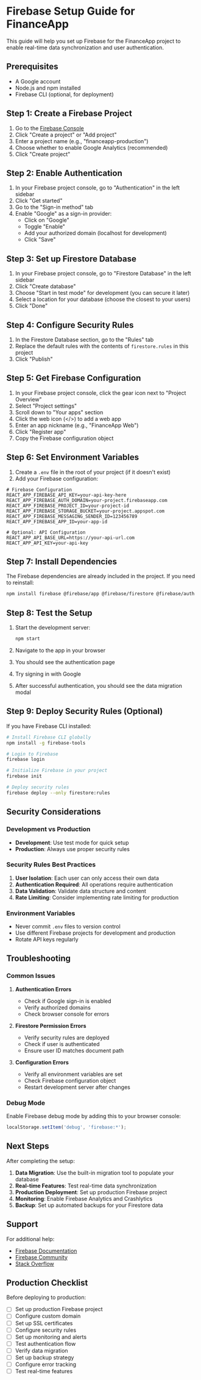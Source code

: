 # Firebase Setup Guide for FinanceApp

This guide will help you set up Firebase for the FinanceApp project to enable real-time data synchronization and user authentication.

## Prerequisites

- A Google account
- Node.js and npm installed
- Firebase CLI (optional, for deployment)

## Step 1: Create a Firebase Project

1. Go to the [Firebase Console](https://console.firebase.google.com/)
2. Click "Create a project" or "Add project"
3. Enter a project name (e.g., "financeapp-production")
4. Choose whether to enable Google Analytics (recommended)
5. Click "Create project"

## Step 2: Enable Authentication

1. In your Firebase project console, go to "Authentication" in the left sidebar
2. Click "Get started"
3. Go to the "Sign-in method" tab
4. Enable "Google" as a sign-in provider:
   - Click on "Google"
   - Toggle "Enable"
   - Add your authorized domain (localhost for development)
   - Click "Save"

## Step 3: Set up Firestore Database

1. In your Firebase project console, go to "Firestore Database" in the left sidebar
2. Click "Create database"
3. Choose "Start in test mode" for development (you can secure it later)
4. Select a location for your database (choose the closest to your users)
5. Click "Done"

## Step 4: Configure Security Rules

1. In the Firestore Database section, go to the "Rules" tab
2. Replace the default rules with the contents of `firestore.rules` in this project
3. Click "Publish"

## Step 5: Get Firebase Configuration

1. In your Firebase project console, click the gear icon next to "Project Overview"
2. Select "Project settings"
3. Scroll down to "Your apps" section
4. Click the web icon (</>) to add a web app
5. Enter an app nickname (e.g., "FinanceApp Web")
6. Click "Register app"
7. Copy the Firebase configuration object

## Step 6: Set Environment Variables

1. Create a `.env` file in the root of your project (if it doesn't exist)
2. Add your Firebase configuration:

```env
# Firebase Configuration
REACT_APP_FIREBASE_API_KEY=your-api-key-here
REACT_APP_FIREBASE_AUTH_DOMAIN=your-project.firebaseapp.com
REACT_APP_FIREBASE_PROJECT_ID=your-project-id
REACT_APP_FIREBASE_STORAGE_BUCKET=your-project.appspot.com
REACT_APP_FIREBASE_MESSAGING_SENDER_ID=123456789
REACT_APP_FIREBASE_APP_ID=your-app-id

# Optional: API Configuration
REACT_APP_API_BASE_URL=https://your-api-url.com
REACT_APP_API_KEY=your-api-key
```

## Step 7: Install Dependencies

The Firebase dependencies are already included in the project. If you need to reinstall:

```bash
npm install firebase @firebase/app @firebase/firestore @firebase/auth
```

## Step 8: Test the Setup

1. Start the development server:
   ```bash
   npm start
   ```

2. Navigate to the app in your browser
3. You should see the authentication page
4. Try signing in with Google
5. After successful authentication, you should see the data migration modal

## Step 9: Deploy Security Rules (Optional)

If you have Firebase CLI installed:

```bash
# Install Firebase CLI globally
npm install -g firebase-tools

# Login to Firebase
firebase login

# Initialize Firebase in your project
firebase init

# Deploy security rules
firebase deploy --only firestore:rules
```

## Security Considerations

### Development vs Production

- **Development**: Use test mode for quick setup
- **Production**: Always use proper security rules

### Security Rules Best Practices

1. **User Isolation**: Each user can only access their own data
2. **Authentication Required**: All operations require authentication
3. **Data Validation**: Validate data structure and content
4. **Rate Limiting**: Consider implementing rate limiting for production

### Environment Variables

- Never commit `.env` files to version control
- Use different Firebase projects for development and production
- Rotate API keys regularly

## Troubleshooting

### Common Issues

1. **Authentication Errors**
   - Check if Google sign-in is enabled
   - Verify authorized domains
   - Check browser console for errors

2. **Firestore Permission Errors**
   - Verify security rules are deployed
   - Check if user is authenticated
   - Ensure user ID matches document path

3. **Configuration Errors**
   - Verify all environment variables are set
   - Check Firebase configuration object
   - Restart development server after changes

### Debug Mode

Enable Firebase debug mode by adding this to your browser console:

```javascript
localStorage.setItem('debug', 'firebase:*');
```

## Next Steps

After completing the setup:

1. **Data Migration**: Use the built-in migration tool to populate your database
2. **Real-time Features**: Test real-time data synchronization
3. **Production Deployment**: Set up production Firebase project
4. **Monitoring**: Enable Firebase Analytics and Crashlytics
5. **Backup**: Set up automated backups for your Firestore data

## Support

For additional help:

- [Firebase Documentation](https://firebase.google.com/docs)
- [Firebase Community](https://firebase.google.com/community)
- [Stack Overflow](https://stackoverflow.com/questions/tagged/firebase)

## Production Checklist

Before deploying to production:

- [ ] Set up production Firebase project
- [ ] Configure custom domain
- [ ] Set up SSL certificates
- [ ] Configure security rules
- [ ] Set up monitoring and alerts
- [ ] Test authentication flow
- [ ] Verify data migration
- [ ] Set up backup strategy
- [ ] Configure error tracking
- [ ] Test real-time features 